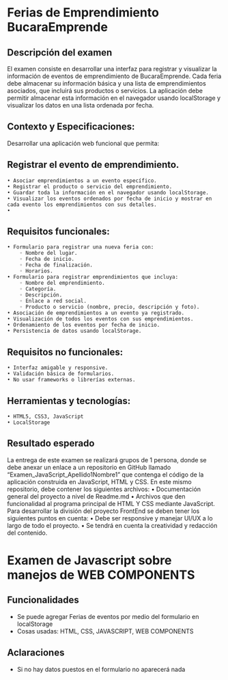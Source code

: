 # Ferias de Emprendimiento BucaraEmprende
## Descripción del examen

El examen consiste en desarrollar una interfaz para registrar y visualizar la información de eventos de emprendimiento de BucaraEmprende. Cada feria debe almacenar su información básica y una lista de emprendimientos asociados, que incluirá sus productos o servicios. La aplicación debe permitir almacenar esta información en el navegador usando localStorage y visualizar los datos en una lista ordenada por fecha.

## Contexto y Especificaciones:
Desarrollar una aplicación web funcional que permita:

## Registrar el evento de emprendimiento.
    • Asociar emprendimientos a un evento específico.
    • Registrar el producto o servicio del emprendimiento.
    • Guardar toda la información en el navegador usando localStorage.
    • Visualizar los eventos ordenados por fecha de inicio y mostrar en cada evento los emprendimientos con sus detalles.
    • 
## Requisitos funcionales:
    • Formulario para registrar una nueva feria con:
        ◦ Nombre del lugar.
        ◦ Fecha de inicio.
        ◦ Fecha de finalización.
        ◦ Horarios.
    • Formulario para registrar emprendimientos que incluya:
        ◦ Nombre del emprendimiento.
        ◦ Categoría.
        ◦ Descripción.
        ◦ Enlace a red social.
        ◦ Producto o servicio (nombre, precio, descripción y foto).
    • Asociación de emprendimientos a un evento ya registrado.
    • Visualización de todos los eventos con sus emprendimientos.
    • Ordenamiento de los eventos por fecha de inicio.
    • Persistencia de datos usando localStorage.
## Requisitos no funcionales:
    • Interfaz amigable y responsive.
    • Validación básica de formularios.
    • No usar frameworks o librerías externas.
## Herramientas y tecnologías:

    • HTML5, CSS3, JavaScript
    • LocalStorage

## Resultado esperado
La entrega de este examen se realizará grupos de 1 persona, donde se debe anexar un enlace a un repositorio en GitHub llamado “Examen_JavaScript_Apellido1Nombre1” que contenga el código de la aplicación construida en JavaScript, HTML y CSS. En este mismo repositorio, debe contener los siguientes archivos:
    • Documentación general del proyecto a nivel de Readme.md
    • Archivos que den funcionalidad al programa principal de HTML Y CSS mediante JavaScript.
Para desarrollar la división del proyecto FrontEnd se deben tener los siguientes puntos en cuenta:
    • Debe ser responsive y manejar UI/UX a lo largo de todo el proyecto.
    • Se tendrá en cuenta la creatividad y redacción del contenido.

# Examen de Javascript sobre manejos de WEB COMPONENTS

## Funcionalidades

* Se puede agregar Ferias de eventos por medio del formulario en localStorage
* Cosas usadas: HTML, CSS, JAVASCRIPT, WEB COMPONENTS

## Aclaraciones

* Si no hay datos puestos en el formulario no aparecerá nada
